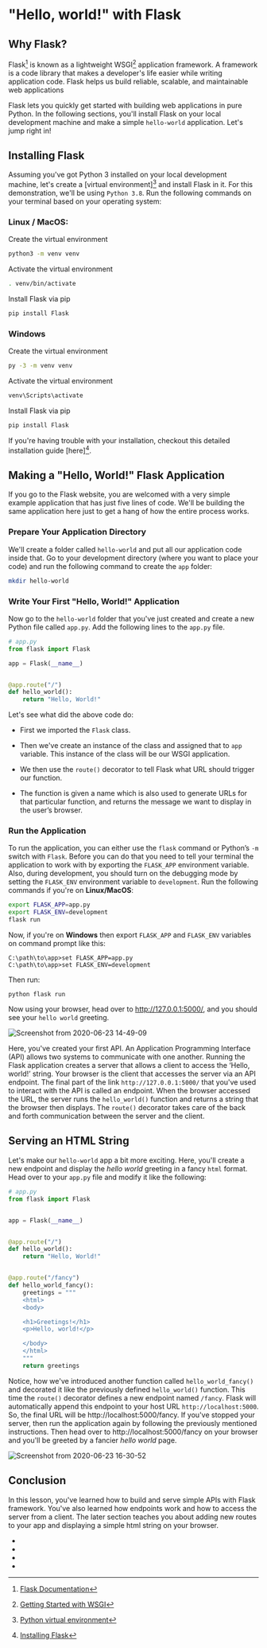 # "Hello, world!" with Flask

## Why Flask?

Flask[^flask] is known as a lightweight WSGI[^wsgi] application framework. A framework is a code library that makes a developer's life easier while writing application code. Flask helps us build reliable, scalable, and maintainable web applications

Flask lets you quickly get started with building web applications in pure Python. In the following sections, you'll install Flask on your local development machine and make a simple `hello-world` application. Let's jump right in!

## Installing Flask

Assuming you've got Python 3 installed on your local development machine, let's create a [virtual environment][^venv] and install Flask in it. For this demonstration, we'll be using `Python 3.8`. Run the following commands on your terminal based on your operating system:

### Linux / MacOS:

Create the virtual environment

```bash
python3 -m venv venv
```

Activate the virtual environment

```bash
. venv/bin/activate
```

Install Flask via pip

```bash
pip install Flask
```

### Windows

Create the virtual environment

```bash
py -3 -m venv venv
```

Activate the virtual environment

```bash
venv\Scripts\activate
```

Install Flask via pip

```bash
pip install Flask
```

If you're having trouble with your installation, checkout this detailed installation guide [here][^flask-install].

## Making a "Hello, World!" Flask Application

If you go to the Flask website, you are welcomed with a very simple example application that has just five lines of code. We'll be building the same application here just to get a hang of how the entire process works.

### Prepare Your Application Directory

We'll create a folder called `hello-world` and put all our application code inside that. Go to your development directory (where you want to place your code) and run the following command to create the `app` folder:

```bash
mkdir hello-world
```

### Write Your First "Hello, World!" Application

Now go to the `hello-world` folder that you've just created and create a new Python file called `app.py`. Add the following lines to the `app.py` file.

```python
# app.py
from flask import Flask

app = Flask(__name__)


@app.route("/")
def hello_world():
    return "Hello, World!"
```

Let's see what did the above code do:

* First we imported the `Flask` class.

* Then we've create an instance of the class and assigned that to `app` variable. This instance of the class will be our WSGI application.

* We then use the `route()` decorator to tell Flask what URL should trigger our function.

* The function is given a name which is also used to generate URLs for that particular function, and returns the message we want to display in the user’s browser.

### Run the Application

To run the application, you can either use the `flask` command or Python’s `-m` switch with `Flask`. Before you can do that you need to tell your terminal the application to work with by exporting the `FLASK_APP` environment variable. Also, during development, you should turn on the debugging mode by setting the `FLASK_ENV` environment variable to `development`. Run the following commands if you're on **Linux/MacOS**:

```bash
export FLASK_APP=app.py
export FLASK_ENV=development
flask run
```


Now, if you're on **Windows** then export `FLASK_APP` and `FLASK_ENV` variables on command prompt like this:

```
C:\path\to\app>set FLASK_APP=app.py
C:\path\to\app>set FLASK_ENV=development
```

Then run:

```
python flask run
```

Now using your browser, head over to http://127.0.0.1:5000/, and you should see your `hello world` greeting.

![Screenshot from 2020-06-23 14-49-09](https://user-images.githubusercontent.com/30027932/85382453-cda74200-b560-11ea-810e-a357545531ee.png)


Here, you've created your first API. An Application Programming Interface (API) allows two systems to communicate with one another. Running the Flask application creates a server that allows a client to access the ‘Hello, world!’ string. Your browser is the client that accesses the server via an API endpoint. The final part of the link `http://127.0.0.1:5000/` that you've used to interact with the API is called an endpoint. When the browser accessed the URL, the server runs the `hello_world()` function and returns a string that the browser then displays. The `route()` decorator takes care of the back and forth communication between the server and the client.

## Serving an HTML String

Let's make our `hello-world` app a bit more exciting. Here, you'll create a new endpoint and display the *hello world* greeting in a fancy `html` format. Head over to your `app.py` file and modify it like the following:

```python
# app.py
from flask import Flask


app = Flask(__name__)


@app.route("/")
def hello_world():
    return "Hello, World!"


@app.route("/fancy")
def hello_world_fancy():
    greetings = """
    <html>
    <body>

    <h1>Greetings!</h1>
    <p>Hello, world!</p>

    </body>
    </html>
    """
    return greetings
```

Notice, how we've introduced another function called `hello_world_fancy()` and decorated it like the previously defined `hello_world()` function. This time the `route()` decorator defines a new endpoint named `/fancy`. Flask will automatically append this endpoint to your host URL `http://localhost:5000`. So, the final URL will be http://localhost:5000/fancy. If you've stopped your server, then run the application again by following the previously mentioned instructions. Then head over to http://localhost:5000/fancy on your browser and you'll be greeted by a fancier *hello world* page.

![Screenshot from 2020-06-23 16-30-52](https://user-images.githubusercontent.com/30027932/85393520-f7676580-b56e-11ea-93ed-fc6621116e04.png)

## Conclusion

In this lesson, you've learned how to build and serve simple APIs with Flask framework. You've also learned how endpoints work and how to access the server from a client. The later section teaches you about adding new routes to your app and displaying a simple html string on your browser.

* [^flask]: [Flask Documentation](https://flask.palletsprojects.com/en/1.1.x/)
* [^wsgi]: [Getting Started with WSGI](https://wsgi.readthedocs.io/en/latest/what.html)
* [^venv]: [Python virtual environment](https://docs.python.org/3/library/venv.html#:~:text=A%20virtual%20environment%20is%20a,part%20of%20your%20operating%20system.)
* [^flask-install]: [Installing Flask](https://flask.palletsprojects.com/en/1.1.x/installation/)
